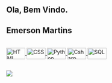 ##  Ola, Bem Vindo. 
##  Emerson Martins
<div align = "center">
  <a href="https://github.com/rafaballerini">
 
 
</div>

  
  <div style = "display: inline_block"> <br>
 <img align = "center" alt = "HTML" height = "30" width = "50" src = "https://img.shields.io/badge/HTML-239120?style=for-the-badge&logo=html5&logoColor=white">
 <img align = "center" alt = "CSS" height = "30" width = "50" src = "https://img.shields.io/badge/CSS-239120?&style=for-the-badge&logo=css3&logoColor=white">
 <img align = "center" alt = "Python" height = "30" width = "50" src = "https://img.shields.io/badge/Python-3776AB?style=for-the-badge&logo=python&logoColor=white">
 <img align = "center" alt = "Csharp" height = "30" width = "50" src = "https://img.shields.io/badge/C%23-239120?style=for-the-badge&logo=c-sharp&logoColor=white">
  <img align = "center" alt = "SQL" height = "30" width = "50" src = "https://img.shields.io/badge/MySQL-00000F?style=for-the-badge&logo=mysql&logoColor=white ">
</div>
  
  ##
 
<div> 

  <a href="https://www.linkedin.com/in/emerson-martins-santos-21194a82/" target="_blank"> <img src = "https://img.shields.io/badge/LinkedIn-0077B5?style=for-the-badge & logo = linkedin & logoColor = white" target =" _ blank "> </a>
 
